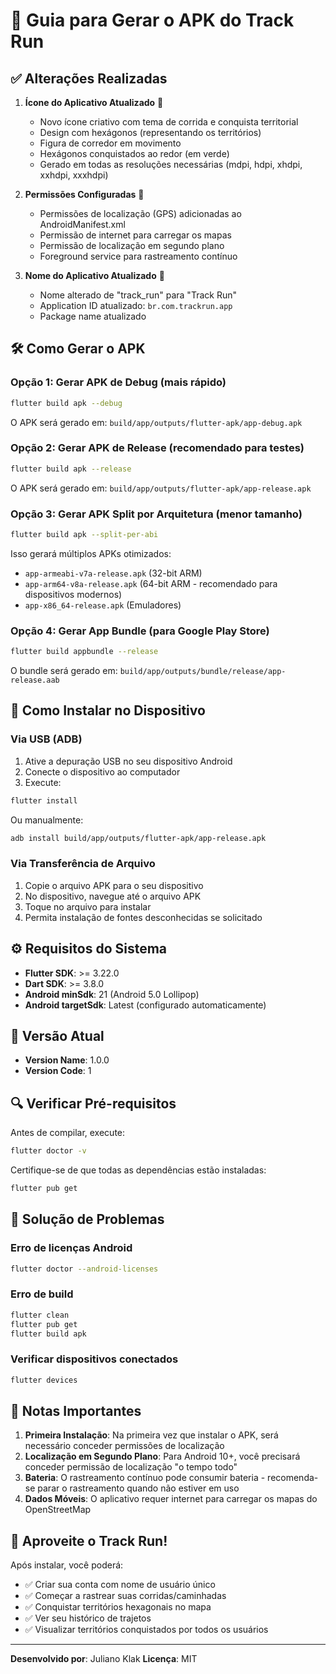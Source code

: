 # 📱 Guia para Gerar o APK do Track Run

## ✅ Alterações Realizadas

1. **Ícone do Aplicativo Atualizado** 🎨
   - Novo ícone criativo com tema de corrida e conquista territorial
   - Design com hexágonos (representando os territórios)
   - Figura de corredor em movimento
   - Hexágonos conquistados ao redor (em verde)
   - Gerado em todas as resoluções necessárias (mdpi, hdpi, xhdpi, xxhdpi, xxxhdpi)

2. **Permissões Configuradas** 🔐
   - Permissões de localização (GPS) adicionadas ao AndroidManifest.xml
   - Permissão de internet para carregar os mapas
   - Permissão de localização em segundo plano
   - Foreground service para rastreamento contínuo

3. **Nome do Aplicativo Atualizado** 📝
   - Nome alterado de "track_run" para "Track Run"
   - Application ID atualizado: `br.com.trackrun.app`
   - Package name atualizado

## 🛠️ Como Gerar o APK

### Opção 1: Gerar APK de Debug (mais rápido)

```bash
flutter build apk --debug
```

O APK será gerado em: `build/app/outputs/flutter-apk/app-debug.apk`

### Opção 2: Gerar APK de Release (recomendado para testes)

```bash
flutter build apk --release
```

O APK será gerado em: `build/app/outputs/flutter-apk/app-release.apk`

### Opção 3: Gerar APK Split por Arquitetura (menor tamanho)

```bash
flutter build apk --split-per-abi
```

Isso gerará múltiplos APKs otimizados:
- `app-armeabi-v7a-release.apk` (32-bit ARM)
- `app-arm64-v8a-release.apk` (64-bit ARM - recomendado para dispositivos modernos)
- `app-x86_64-release.apk` (Emuladores)

### Opção 4: Gerar App Bundle (para Google Play Store)

```bash
flutter build appbundle --release
```

O bundle será gerado em: `build/app/outputs/bundle/release/app-release.aab`

## 📲 Como Instalar no Dispositivo

### Via USB (ADB)

1. Ative a depuração USB no seu dispositivo Android
2. Conecte o dispositivo ao computador
3. Execute:

```bash
flutter install
```

Ou manualmente:

```bash
adb install build/app/outputs/flutter-apk/app-release.apk
```

### Via Transferência de Arquivo

1. Copie o arquivo APK para o seu dispositivo
2. No dispositivo, navegue até o arquivo APK
3. Toque no arquivo para instalar
4. Permita instalação de fontes desconhecidas se solicitado

## ⚙️ Requisitos do Sistema

- **Flutter SDK**: >= 3.22.0
- **Dart SDK**: >= 3.8.0
- **Android minSdk**: 21 (Android 5.0 Lollipop)
- **Android targetSdk**: Latest (configurado automaticamente)

## 🎯 Versão Atual

- **Version Name**: 1.0.0
- **Version Code**: 1

## 🔍 Verificar Pré-requisitos

Antes de compilar, execute:

```bash
flutter doctor -v
```

Certifique-se de que todas as dependências estão instaladas:

```bash
flutter pub get
```

## 🐛 Solução de Problemas

### Erro de licenças Android

```bash
flutter doctor --android-licenses
```

### Erro de build

```bash
flutter clean
flutter pub get
flutter build apk
```

### Verificar dispositivos conectados

```bash
flutter devices
```

## 📝 Notas Importantes

1. **Primeira Instalação**: Na primeira vez que instalar o APK, será necessário conceder permissões de localização
2. **Localização em Segundo Plano**: Para Android 10+, você precisará conceder permissão de localização "o tempo todo"
3. **Bateria**: O rastreamento contínuo pode consumir bateria - recomenda-se parar o rastreamento quando não estiver em uso
4. **Dados Móveis**: O aplicativo requer internet para carregar os mapas do OpenStreetMap

## 🎉 Aproveite o Track Run!

Após instalar, você poderá:
- ✅ Criar sua conta com nome de usuário único
- ✅ Começar a rastrear suas corridas/caminhadas
- ✅ Conquistar territórios hexagonais no mapa
- ✅ Ver seu histórico de trajetos
- ✅ Visualizar territórios conquistados por todos os usuários

---

**Desenvolvido por**: Juliano Klak
**Licença**: MIT
